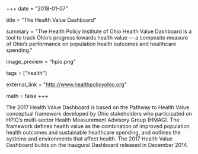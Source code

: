 +++
date = "2018-01-07"

title = "The Health Value Dashboard"

summary = "The Health Policy Institute of Ohio Health Value Dashboard is a tool to track Ohio’s progress towards health value — a composite measure of Ohio’s performance on population health outcomes and healthcare spending."

image_preview = "hpio.png"

tags = ["health"]

external_link = "http://www.healthpolicyohio.org"

math = false
+++

The 2017 Health Value Dashboard is based on the Pathway to Health Value conceptual framework developed by Ohio stakeholders who participated on HPIO’s multi-sector Health Measurement Advisory Group (HMAG). The framework defines health value as the combination of improved population health outcomes and sustainable healthcare spending, and outlines the systems and environments that affect health. The 2017 Health Value Dashboard builds on the inaugural Dashboard released in December 2014. 


